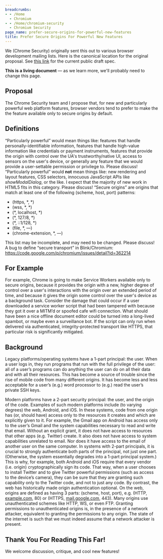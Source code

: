 ```yaml
---
breadcrumbs:
- - /Home
  - Chromium
- - /Home/chromium-security
  - Chromium Security
page_name: prefer-secure-origins-for-powerful-new-features
title: Prefer Secure Origins For Powerful New Features
---
```


We (Chrome Security) originally sent this out to various browser development
mailing lists. Here is the canonical location for the original proposal. See
[this link](https://www.w3.org/TR/powerful-features/) for the current public
draft spec.

**This is a living document** — as we learn more, we'll probably need to change
this page.

## Proposal

The Chrome Security team and I propose that, for new and particularly
powerful web platform features, browser vendors tend to prefer to make
the the feature available only to secure origins by default.

## Definitions

“Particularly powerful” would mean things like: features that handle
personally-identifiable information, features that handle high-value information
like credentials or payment instruments, features that provide the origin with
control over the UA's trustworthy/native UI, access to sensors on the user's
device, or generally any feature that we would provide a user-settable
permission or privilege to. Please discuss!
“Particularly powerful” would **not** mean things like: new rendering and layout
features, CSS selectors, innocuous JavaScript APIs like *showModalDialog*, or
the like. I expect that the majority of new work in HTML5 fits in this category.
Please discuss!
“Secure origins” are origins that match at least one of the following (scheme,
host, port) patterns:

*   (https, \*, \*)
*   (wss, \*, \*)
*   (\*, localhost, \*)
*   (\*, 127/8, \*)
*   (\*, ::1/128, \*)
*   (file, \*, —)
*   (chrome-extension, \*, —)

This list may be incomplete, and may need to be changed. Please discuss!
A bug to define “secure transport” in Blink/Chromium:
<https://code.google.com/p/chromium/issues/detail?id=362214>

## For Example

For example, Chrome is going to make Service Workers available only to secure
origins, because it provides the origin with a new, higher degree of control
over a user's interactions with the origin over an extended period of time, and
because it gives the origin some control over the user's device as a background
task.
Consider the damage that could occur if a user downloaded a service worker
script that had been tampered with because they got it over a MITM’d or spoofed
cafe wifi connection. What should have been a nice offline document editor could
be turned into a long-lived spambot, or maybe even a surveillance bot. If the
script can only run when delivered via authenticated, integrity-protected
transport like HTTPS, that particular risk is significantly mitigated.

## Background

Legacy platforms/operating systems have a 1-part principal: the user. When a
user logs in, they run programs that run with the full privilege of the user:
all of a user’s programs can do anything the user can do on all their data and
with all their resources. This has become a source of trouble since the rise of
mobile code from many different origins. It has become less and less acceptable
for a user’s (e.g.) word processor to (e.g.) read the user’s private SSH keys.

Modern platforms have a 2-part security principal: the user, and the origin of
the code. Examples of such modern platforms include (to varying degrees) the
web, Android, and iOS. In these systems, code from one origin has (or, should
have) access only to the resources it creates and which are explicitly given to
it.
For example, the Gmail app on Android has access only to the user’s Gmail and
the system capabilities necessary to read and write that email. Without an
explicit grant, it does not have access to resources that other apps (e.g.
Twitter) create. It also does not have access to system capabilities unrelated
to email. Nor does it have access to the email of another user on the same
computer.
In systems with 2-part principals, it is crucial to strongly authenticate both
parts of the principal, not just one part. (Otherwise, the system essentially
degrades into a 1-part principal system.) This is why, for example, both Android
and iOS require that every vendor (i.e. origin) cryptographically sign its code.
That way, when a user chooses to install Twitter and to give Twitter powerful
permissions (such as access to the device’s camera), they can be sure that they
are granting such capability only to the Twitter code, and not to just any code.
By contrast, the web has historically made origin authentication optional. On
the web, origins are defined as having 3 parts: (scheme, host, port), e.g.
(HTTP, [example.com](http://example.com/), 80) or (HTTPS,
[mail.google.com](http://mail.google.com/), 443). Many origins use
unauthenticated schemes like HTTP, WS, or even FTP.
Granting permissions to unauthenticated origins is, in the presence of a network
attacker, equivalent to granting the permissions to any origin. The state of the
internet is such that we must indeed assume that a network attacker is present.

## Thank You For Reading This Far!

We welcome discussion, critique, and cool new features!